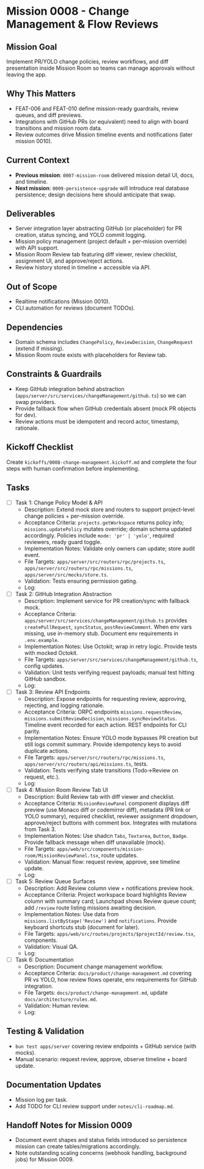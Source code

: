 # Mission 0008 - Change Management & Flow Reviews

## Mission Goal
Implement PR/YOLO change policies, review workflows, and diff presentation inside Mission Room so teams can manage approvals without leaving the app.

## Why This Matters
- FEAT-006 and FEAT-010 define mission-ready guardrails, review queues, and diff previews.
- Integrations with GitHub PRs (or equivalent) need to align with board transitions and mission room data.
- Review outcomes drive Mission timeline events and notifications (later mission 0010).

## Current Context
- **Previous mission**: `0007-mission-room` delivered mission detail UI, docs, and timeline.
- **Next mission**: `0009-persistence-upgrade` will introduce real database persistence; design decisions here should anticipate that swap.

## Deliverables
- Server integration layer abstracting GitHub (or placeholder) for PR creation, status syncing, and YOLO commit logging.
- Mission policy management (project default + per-mission override) with API support.
- Mission Room Review tab featuring diff viewer, review checklist, assignment UI, and approve/reject actions.
- Review history stored in timeline + accessible via API.

## Out of Scope
- Realtime notifications (Mission 0010).
- CLI automation for reviews (document TODOs).

## Dependencies
- Domain schema includes `ChangePolicy`, `ReviewDecision`, `ChangeRequest` (extend if missing).
- Mission Room route exists with placeholders for Review tab.

## Constraints & Guardrails
- Keep GitHub integration behind abstraction (`apps/server/src/services/changeManagement/github.ts`) so we can swap providers.
- Provide fallback flow when GitHub credentials absent (mock PR objects for dev).
- Review actions must be idempotent and record actor, timestamp, rationale.

## Kickoff Checklist
Create `kickoffs/0008-change-management.kickoff.md` and complete the four steps with human confirmation before implementing.

## Tasks
- [ ] Task 1: Change Policy Model & API
  - Description: Extend mock store and routers to support project-level change policies + per-mission override.
  - Acceptance Criteria: `projects.getWorkspace` returns policy info; `missions.updatePolicy` mutates override; domain schema updated accordingly. Policies include `mode: 'pr' | 'yolo'`, required reviewers, ready guard toggle.
  - Implementation Notes: Validate only owners can update; store audit event.
  - File Targets: `apps/server/src/routers/rpc/projects.ts`, `apps/server/src/routers/rpc/missions.ts`, `apps/server/src/mocks/store.ts`.
  - Validation: Tests ensuring permission gating.
  - Log:
- [ ] Task 2: GitHub Integration Abstraction
  - Description: Implement service for PR creation/sync with fallback mock.
  - Acceptance Criteria: `apps/server/src/services/changeManagement/github.ts` provides `createPullRequest`, `syncStatus`, `postReviewComment`. When env vars missing, use in-memory stub. Document env requirements in `.env.example`.
  - Implementation Notes: Use Octokit; wrap in retry logic. Provide tests with mocked Octokit.
  - File Targets: `apps/server/src/services/changeManagement/github.ts`, config updates.
  - Validation: Unit tests verifying request payloads; manual test hitting GitHub sandbox.
  - Log:
- [ ] Task 3: Review API Endpoints
  - Description: Expose endpoints for requesting review, approving, rejecting, and logging rationale.
  - Acceptance Criteria: ORPC endpoints `missions.requestReview`, `missions.submitReviewDecision`, `missions.syncReviewStatus`. Timeline event recorded for each action. REST endpoints for CLI parity.
  - Implementation Notes: Ensure YOLO mode bypasses PR creation but still logs commit summary. Provide idempotency keys to avoid duplicate actions.
  - File Targets: `apps/server/src/routers/rpc/missions.ts`, `apps/server/src/routers/api/missions.ts`, tests.
  - Validation: Tests verifying state transitions (Todo->Review on request, etc.).
  - Log:
- [ ] Task 4: Mission Room Review Tab UI
  - Description: Build Review tab with diff viewer and checklist.
  - Acceptance Criteria: `MissionReviewPanel` component displays diff preview (use Monaco diff or codemirror diff), metadata (PR link or YOLO summary), required checklist, reviewer assignment dropdown, approve/reject buttons with comment box. Integrates with mutations from Task 3.
  - Implementation Notes: Use shadcn `Tabs`, `Textarea`, `Button`, `Badge`. Provide fallback message when diff unavailable (mock).
  - File Targets: `apps/web/src/components/mission-room/MissionReviewPanel.tsx`, route updates.
  - Validation: Manual flow: request review, approve, see timeline update.
  - Log:
- [ ] Task 5: Review Queue Surfaces
  - Description: Add Review column view + notifications preview hook.
  - Acceptance Criteria: Project workspace board highlights Review column with summary card; Launchpad shows Review queue count; add `/review` route listing missions awaiting decision.
  - Implementation Notes: Use data from `missions.listByStage('Review')` and `notifications`. Provide keyboard shortcuts stub (document for later).
  - File Targets: `apps/web/src/routes/projects/$projectId/review.tsx`, components.
  - Validation: Visual QA.
  - Log:
- [ ] Task 6: Documentation
  - Description: Document change management workflow.
  - Acceptance Criteria: `docs/product/change-management.md` covering PR vs YOLO, how review flows operate, env requirements for GitHub integration.
  - File Targets: `docs/product/change-management.md`, update `docs/architecture/rules.md`.
  - Validation: Human review.
  - Log:

## Testing & Validation
- `bun test apps/server` covering review endpoints + GitHub service (with mocks).
- Manual scenario: request review, approve, observe timeline + board update.

## Documentation Updates
- Mission log per task.
- Add TODO for CLI review support under `notes/cli-roadmap.md`.

## Handoff Notes for Mission 0009
- Document event shapes and status fields introduced so persistence mission can create tables/migrations accordingly.
- Note outstanding scaling concerns (webhook handling, background jobs) for Mission 0009.
